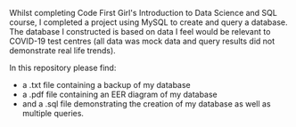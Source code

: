 Whilst completing Code First Girl's Introduction to Data Science and SQL course, I completed a project using MySQL to create and query a database. The database I constructed is based on data I feel would be relevant to COVID-19 test centres (all data was mock data and query results did not demonstrate real life trends). 

In this repository please find:
- a .txt file containing a backup of my database
- a .pdf file containing an EER diagram of my database
- and a .sql file demonstrating the creation of my database as well as multiple queries.
